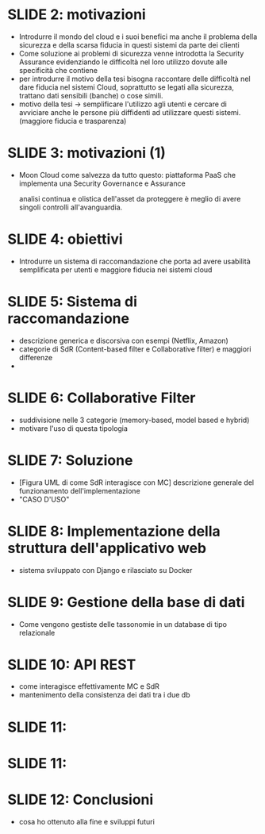 # SLIDE 2: motivazioni
- Introdurre il mondo del cloud e i suoi benefici ma anche il problema della sicurezza e della scarsa fiducia in questi sistemi da parte dei 
clienti 
- Come soluzione ai problemi di sicurezza venne introdotta la Security Assurance evidenziando le difficoltà nel loro utilizzo dovute alle specificità che contiene
- per introdurre il motivo della tesi bisogna raccontare delle difficoltà nel dare fiducia nel sistemi Cloud, soprattutto se legati alla 
sicurezza, trattano dati sensibili (banche) o cose simili.
- motivo della tesi -> semplificare l'utilizzo agli utenti e cercare di avviciare anche le persone più diffidenti ad utilizzare questi sistemi.
(maggiore fiducia e trasparenza)



# SLIDE 3: motivazioni (1)
- Moon Cloud come salvezza da tutto questo: piattaforma PaaS che implementa una Security Governance e Assurance
    
    analisi continua e olistica dell'asset da proteggere è meglio di avere singoli controlli all'avanguardia.



# SLIDE 4: obiettivi
- Introdurre un sistema di raccomandazione che porta ad avere usabilità semplificata per utenti e maggiore fiducia nei sistemi cloud



# SLIDE 5: Sistema di raccomandazione
- descrizione generica e discorsiva con esempi (Netflix, Amazon)
- categorie di SdR (Content-based filter e Collaborative filter) e maggiori differenze
- 



# SLIDE 6: Collaborative Filter
- suddivisione nelle 3 categorie (memory-based, model based e hybrid)
- motivare l'uso di questa tipologia



# SLIDE 7: Soluzione
- [Figura UML di come SdR interagisce con MC] descrizione generale del funzionamento dell'implementazione
- "CASO D'USO"



# SLIDE 8: Implementazione della struttura dell'applicativo web
- sistema sviluppato con Django e rilasciato su Docker



# SLIDE 9: Gestione della base di dati
- Come vengono gestiste delle tassonomie in un database di tipo relazionale



# SLIDE 10: API REST
- come interagisce effettivamente MC e SdR
- mantenimento della consistenza dei dati tra i due db



# SLIDE 11: 



# SLIDE 11: 



# SLIDE 12: Conclusioni
- cosa ho ottenuto alla fine e sviluppi futuri

